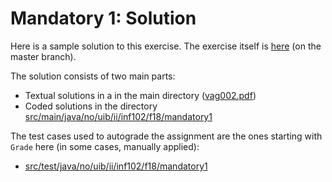 # Mandatory 1:  Solution
Here is a sample solution to this exercise.
The exercise itself is [here](https://github.com/torsteins/inf102f18-mandatory1/tree/master) (on the master branch).

The solution consists of two main parts:
 * Textual solutions in a in the main directory ([vag002.pdf](vag002.pdf))
 * Coded solutions in the directory [src/main/java/no/uib/ii/inf102/f18/mandatory1](src/main/java/no/uib/ii/inf102/f18/mandatory1)

The test cases used to autograde the assignment are the ones starting with `Grade` here (in some cases, manually applied):
 * [src/test/java/no/uib/ii/inf102/f18/mandatory1](src/test/java/no/uib/ii/inf102/f18/mandatory1)